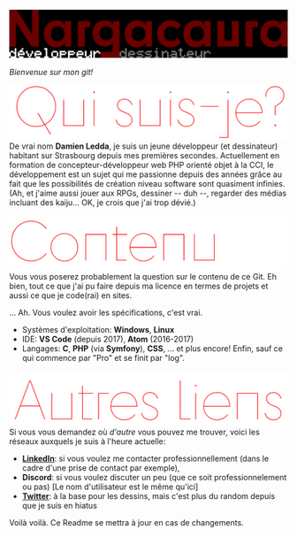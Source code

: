 ![Header](Readme_img/Header.png)

*Bienvenue sur mon git!*

![Who am I?](Readme_img/WhoamI.png)
De vrai nom **Damien Ledda**, je suis un jeune développeur (et dessinateur) habitant sur Strasbourg depuis mes premières secondes. Actuellement en formation de concepteur-développeur web PHP orienté objet à la CCI, le développement est un sujet qui me passionne depuis des années grâce au fait que les possibilités de création niveau software sont quasiment infinies. (Ah, et j'aime aussi jouer aux RPGs, dessiner -- duh --, regarder des médias incluant des kaiju... OK, je crois que j'ai trop dévié.)

![Content](Readme_img/Content.png)
Vous vous poserez probablement la question sur le contenu de ce Git. Eh bien, tout ce que j'ai pu faire depuis ma licence en termes de projets et aussi ce que je code(rai) en sites.

... Ah. Vous voulez avoir les spécifications, c'est vrai.
- Systèmes d'exploitation: **Windows**, **Linux**
- IDE: **VS Code** (depuis 2017), **Atom** (2016-2017)
- Langages: **C**, **PHP** (via **Symfony**), **CSS**, ... et plus encore! Enfin, sauf ce qui commence par "Pro" et se finit par "log".

![Other links](Readme_img/OtherLinks.png)
Si vous vous demandez où *d'autre* vous pouvez me trouver, voici les réseaux auxquels je suis à l'heure actuelle:
- **[LinkedIn](https://www.linkedin.com/in/damien-ledda/)**: si vous voulez me contacter professionnellement (dans le cadre d'une prise de contact par exemple),
- **Discord**: si vous voulez discuter un peu (que ce soit professionnelement ou pas) [Le nom d'utilisateur est le même qu'ici]
- **[Twitter](https://twitter.com/Aurawushi)**: à la base pour les dessins, mais c'est plus du random depuis que je suis en hiatus

Voilà voilà. Ce Readme se mettra à jour en cas de changements.
